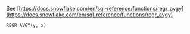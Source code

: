 See [https://docs.snowflake.com/en/sql-reference/functions/regr_avgy](https://docs.snowflake.com/en/sql-reference/functions/regr_avgy)
```
REGR_AVGY(y, x)
```
